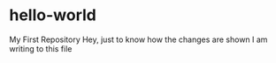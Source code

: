 # hello-world
My First Repository
Hey, just to know how the changes are shown I am writing to this file
